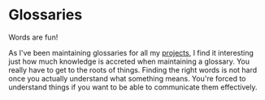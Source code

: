# Glossaries

Words are fun!

As I've been maintaining glossaries for all my [projects](projects.md), I find it interesting just how much knowledge is accreted when maintaining a glossary.
You really have to get to the roots of things. Finding the right words is not hard once you actually understand what something means. You're forced to understand things if you want to be able to communicate them effectively.

